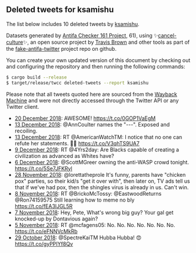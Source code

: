 ## Deleted tweets for ksamishu

The list below includes 10 deleted tweets by
[ksamishu](https://twitter.com/ksamishu).



Datasets generated by [Antifa Checker 161 Project](https://twitter.com/antifacheck161), 61), using ✨[cancel-culture](https://github.com/travisbrown/cancel-culture)✨, an open source project by 
[Travis Brown](https://twitter.com/travisbrown) and other tools as part of the 
[fake-antifa-twitter](https://github.com/antifacheck161/fake-antifa-twitter) project repo on github.

You can create your own updated version of this document by checking out and configuring the
repository and then running the following commands:

```bash
$ cargo build --release
$ target/release/twcc deleted-tweets --report ksamishu
```

Please note that all tweets quoted here are sourced from the
[Wayback Machine](https://web.archive.org) and were not directly accessed through the Twitter API or
any Twitter client.

* [20 December 2018](https://web.archive.org/web/20181220223452/https://twitter.com/ksamishu/status/1075882252863766528): AWESOME! https://t.co/0GOP1VaEgM <!--1075882252863766528-->
* [13 December 2018](https://web.archive.org/web/20181213021815/https://twitter.com/ksamishu/status/1073039366191243264): @AnnCoulter names the "---". Exposed and recoiling. <!--1073039366191243264-->
* [13 December 2018](https://web.archive.org/web/20181213012137/https://twitter.com/ksamishu/status/1073025113954676736): RT @AmericanWatchTM: I notice that no one can refute her statements. 👌🏻 https://t.co/V3qhTS9UA7 <!--1073025113954676736-->
* [ 9 December 2018](https://web.archive.org/web/20181209093206/https://twitter.com/ksamishu/status/1071698996664635393): RT @4Yrs2day: Are Blacks capable of creating a civilization as advanced as Whites have? <!--1071698996664635393-->
* [ 6 December 2018](https://web.archive.org/web/20181206022412/https://twitter.com/ksamishu/status/1070504148477579264): @ScottMGreer owning the anti-WASP crowd tonight. https://t.co/5Se7JFKRyl <!--1070504148477579264-->
* [28 November 2018](https://web.archive.org/web/20181128194315/https://twitter.com/ksamishu/status/1067866531047137281): @lorettatheprole It's funny, parents have "chicken pox" parties, so their kid/s "get it over with", then later on, TV ads tell us that if we've had pox, then the shingles virus is already in us. Can't win. <!--1067866531047137281-->
* [ 8 November 2018](https://web.archive.org/web/20181108033321/https://twitter.com/KSamishu/status/1060374690424897537): RT @BrickoMcTossy: @EastwoodReturns @Ron74159575 Still learning how to meme no bly https://t.co/fEA3lJGL5R <!--1060374690424897537-->
* [ 7 November 2018](https://web.archive.org/web/20181107015246/https://twitter.com/KSamishu/status/1059986989938827265): Hey, Pete, What's wrong big guy? Your gal get knocked-up by Dontavious again? <!--1059986989938827265-->
* [ 5 November 2018](https://web.archive.org/web/20181105213345/https://twitter.com/KSamishu/status/1059559418382217217): RT @mcfagens05: No. No. No. No. No. No. No. https://t.co/eFNNVcMkRb <!--1059559418382217217-->
* [29 October 2018](https://web.archive.org/web/20181029233155/https://twitter.com/KSamishu/status/1057052440959311873): @SpectreKaiTM Hubba Hubba! 😍 https://t.co/gyPPIYf8Qv <!--1057052440959311873-->
